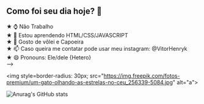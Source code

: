 ## Como foi seu dia hoje? 🌟

★ ⌚ Não Trabalho <br>
★ 📝 Estou aprendendo HTML/CSS/JAVASCRIPT <br>
★ 🏐 Gosto de vôlei e Capoeira <br>
★ 📫 Caso queira me contatar pode usar meu instagram: @VitorHenryk <br>
★ 😄 Pronouns: Ele/dele {Hetero} <br>
-->

<img style=border-radius: 30px; src="https://img.freepik.com/fotos-premium/um-gato-olhando-as-estrelas-no-ceu_256339-5084.jpg" alt="a">


![Anurag's GitHub stats](https://github-readme-stats.vercel.app/api?username=VitorHenryk&show_icons=true&theme=ambient_gradient)
